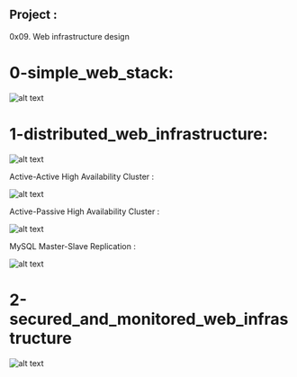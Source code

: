 Project :
----------
0x09. Web infrastructure design

# 0-simple_web_stack:
![alt text](https://i.imgur.com/rLBUCwn.jpg)

# 1-distributed_web_infrastructure:

![alt text](https://i.imgur.com/SP1wOCN.jpg)

Active-Active High Availability Cluster :

![alt text](https://i.imgur.com/vUNqbNJ.jpg)

Active-Passive High Availability Cluster :

![alt text](https://i.imgur.com/pPQmGn3.jpg)

MySQL Master-Slave Replication :

![alt text](https://i.imgur.com/jGGCrWQ.png)

# 2-secured_and_monitored_web_infrastructure

![alt text](https://i.imgur.com/Gv0Dndm.jpg)